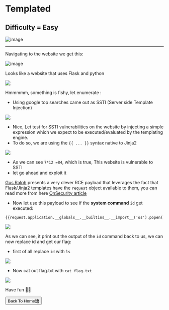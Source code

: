 # Templated

## Difficulty = Easy

![image](https://github.com/sec-fortress/sec-fortress.github.io/assets/132317714/78df8472-c87f-4998-a9f1-f1e1f9d1b372)

---

Navigating to the website we get this:

![image](https://github.com/sec-fortress/sec-fortress.github.io/assets/132317714/618d1d8d-94de-47d4-acec-64dbb8672c16)

Looks like a website that uses Flask and python

![](https://i.imgur.com/hV8IAi7.png)

Hmmmmm, something is fishy, let enumerate :

- Using google top searches came out as SSTI (Server side Template Injection)

![](https://i.imgur.com/54QC9pm.png)

- Nice, Let test for SSTI vulnerabilities on the website by injecting a simple expression which we expect to be executed/evaluated by the templating engine.
-  To do so, we are using the `{{ ... }}` syntax native to Jinja2

![](https://i.imgur.com/fjtrmPp.png)

- As we can see `7*12 =84`, which is true, This website is vulnerable to SSTI
- let go ahead and exploit it

[Gus Ralph](https://twitter.com/SecGus) presents a very clever RCE payload that leverages the fact that Flask/Jinja2 templates have the `request` object available to them, you can read more from here [OnSecurity article](https://www.onsecurity.io/blog/server-side-template-injection-with-jinja2/)

- Now let use this payload to see if the **system command** `id` get executed:

```
{{request.application.__globals__.__builtins__.__import__('os').popen('id').read()}}
```

![](https://i.imgur.com/LvUBKII.png)

As we can see, it print out the output of the `id` command back to us, we can now replace id and get our flag:

- first of all replace `id` with `ls`

![](https://i.imgur.com/3Oz5Z3K.png)

- Now cat out flag.txt with `cat flag.txt`

![](https://i.imgur.com/a4Kfkky.png)

Have fun 🤟😘

<button onclick="window.location.href='https://sec-fortress.github.io';">Back To Home螥</button>
